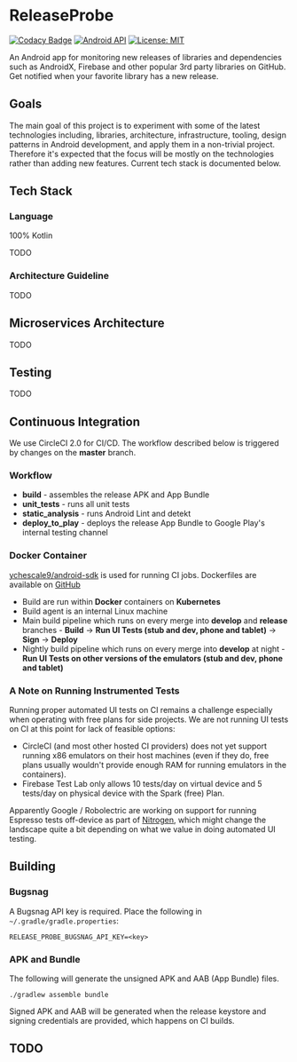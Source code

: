 ReleaseProbe
============

[![Codacy Badge](https://api.codacy.com/project/badge/Grade/c7758b4093a84f3ea89ec4ab83385ec7)](https://www.codacy.com/project/ychescale9/release-probe/dashboard?utm_source=github.com&amp;utm_medium=referral&amp;utm_content=ychescale9/release-probe&amp;utm_campaign=Badge_Grade_Dashboard) [![Android API](https://img.shields.io/badge/API-22%2B-blue.svg?style=flat-square&label=API&maxAge=300)](https://www.android.com/history/) [![License: MIT](https://img.shields.io/badge/License-MIT-yellow.svg?style=flat-square&maxAge=3600)](https://opensource.org/licenses/MIT)

An Android app for monitoring new releases of libraries and dependencies such as AndroidX, Firebase and other popular 3rd party libraries on GitHub. Get notified when your favorite library has a new release.

Goals
-----
The main goal of this project is to experiment with some of the latest technologies including, libraries, architecture, infrastructure, tooling, design patterns in Android development, and apply them in a non-trivial project. Therefore it's expected that the focus will be mostly on the technologies rather than adding new features. Current tech stack is documented below.

Tech Stack
----------

### Language
100% Kotlin

TODO

### Architecture Guideline

TODO

Microservices Architecture
--------------------------

TODO

Testing
-------

TODO

Continuous Integration
----------------------

We use CircleCI 2.0 for CI/CD. The workflow described below is triggered by changes on the **master** branch.

### Workflow

* **build** - assembles the release APK and App Bundle
* **unit_tests** - runs all unit tests
* **static_analysis** - runs Android Lint and detekt
* **deploy_to_play** - deploys the release App Bundle to Google Play's internal testing channel

### Docker Container
[ychescale9/android-sdk](https://hub.docker.com/r/ychescale9/android-sdk/) is used for running CI jobs. Dockerfiles are available on [GitHub](https://github.com/ychescale9/docker-android-images)

* Build are run within **Docker** containers on **Kubernetes**
* Build agent is an internal Linux machine
* Main build pipeline which runs on every merge into **develop** and **release** branches - **Build** -> **Run UI Tests (stub and dev, phone and tablet)** -> **Sign** -> **Deploy**
* Nightly build pipeline which runs on every merge into **develop** at night - **Run UI Tests on other versions of the emulators (stub and dev, phone and tablet)**

### A Note on Running Instrumented Tests

Running proper automated UI tests on CI remains a challenge especially when operating with free plans for side projects. We are not running UI tests on CI at this point for lack of feasible options:

* CircleCI (and most other hosted CI providers) does not yet support running x86 emulators on their host machines (even if they do, free plans usually wouldn't provide enough RAM for running emulators in the containers).
* Firebase Test Lab only allows 10 tests/day on virtual device and 5 tests/day on physical device with the Spark (free) Plan.

Apparently Google / Robolectric are working on support for running Espresso tests off-device as part of [Nitrogen](https://youtu.be/wYMIadv9iF8?t=1843), which might change the landscape quite a bit depending on what we value in doing automated UI testing.

Building
--------
### Bugsnag

A Bugsnag API key is required. Place the following in `~/.gradle/gradle.properties`:
```
RELEASE_PROBE_BUGSNAG_API_KEY=<key>
```

### APK and Bundle

The following will generate the unsigned APK and AAB (App Bundle) files.

`./gradlew assemble bundle`

Signed APK and AAB will be generated when the release keystore and signing credentials are provided, which happens on CI builds.

TODO
----
